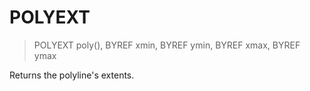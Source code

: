 # POLYEXT

> POLYEXT poly(), BYREF xmin, BYREF ymin, BYREF xmax, BYREF ymax

Returns the polyline's extents.



